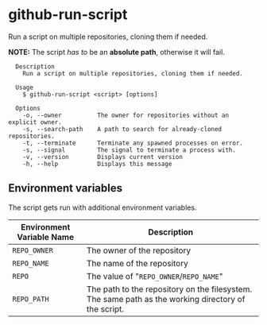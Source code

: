 # github-run-script

Run a script on multiple repositories, cloning them if needed.

**NOTE:** The script *has to* be an **absolute path**, otherwise it will fail.

```
  Description
    Run a script on multiple repositories, cloning them if needed.

  Usage
    $ github-run-script <script> [options]

  Options
    -o, --owner          The owner for repositories without an explicit owner.
    -s, --search-path    A path to search for already-cloned repositories.
    -t, --terminate      Terminate any spawned processes on error.
    -s, --signal         The signal to terminate a process with.
    -v, --version        Displays current version
    -h, --help           Displays this message
```

## Environment variables

The script gets run with additional environment variables.

| Environment Variable Name | Description                                                                                         |
| ------------------------- | --------------------------------------------------------------------------------------------------- |
| `REPO_OWNER`              | The owner of the repository                                                                         |
| `REPO_NAME`               | The name of the repository                                                                          |
| `REPO`                    | The value of "`REPO_OWNER`/`REPO_NAME`"                                                             |
| `REPO_PATH`               | The path to the repository on the filesystem. The same path as the working directory of the script. |
